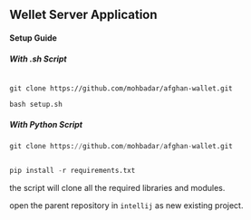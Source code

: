 ## Wellet Server Application

#### Setup Guide

##### With .sh Script
```aidl

git clone https://github.com/mohbadar/afghan-wallet.git

bash setup.sh
```

##### With Python Script

```python
git clone https://github.com/mohbadar/afghan-wallet.git


pip install -r requirements.txt


```
the script will clone all the required libraries and modules.

open the parent repository in `intellij` as new existing project.
